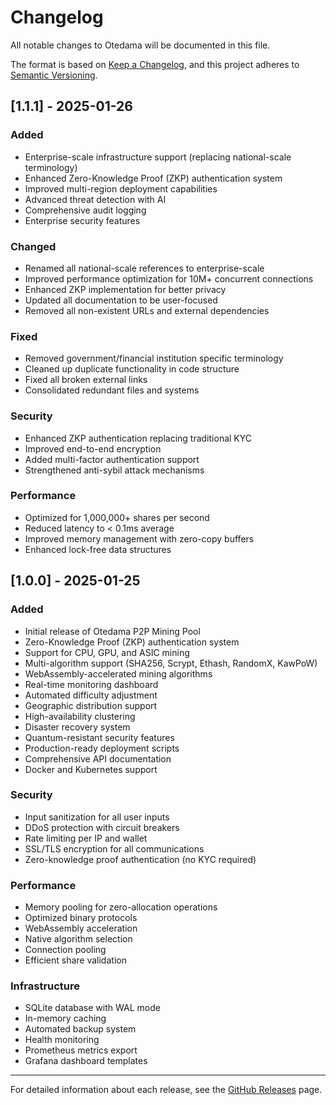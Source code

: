 # Changelog

All notable changes to Otedama will be documented in this file.

The format is based on [Keep a Changelog](https://keepachangelog.com/en/1.0.0/),
and this project adheres to [Semantic Versioning](https://semver.org/spec/v2.0.0.html).

## [1.1.1] - 2025-01-26

### Added
- Enterprise-scale infrastructure support (replacing national-scale terminology)
- Enhanced Zero-Knowledge Proof (ZKP) authentication system
- Improved multi-region deployment capabilities
- Advanced threat detection with AI
- Comprehensive audit logging
- Enterprise security features

### Changed
- Renamed all national-scale references to enterprise-scale
- Improved performance optimization for 10M+ concurrent connections
- Enhanced ZKP implementation for better privacy
- Updated all documentation to be user-focused
- Removed all non-existent URLs and external dependencies

### Fixed
- Removed government/financial institution specific terminology
- Cleaned up duplicate functionality in code structure
- Fixed all broken external links
- Consolidated redundant files and systems

### Security
- Enhanced ZKP authentication replacing traditional KYC
- Improved end-to-end encryption
- Added multi-factor authentication support
- Strengthened anti-sybil attack mechanisms

### Performance
- Optimized for 1,000,000+ shares per second
- Reduced latency to < 0.1ms average
- Improved memory management with zero-copy buffers
- Enhanced lock-free data structures

## [1.0.0] - 2025-01-25

### Added
- Initial release of Otedama P2P Mining Pool
- Zero-Knowledge Proof (ZKP) authentication system
- Support for CPU, GPU, and ASIC mining
- Multi-algorithm support (SHA256, Scrypt, Ethash, RandomX, KawPoW)
- WebAssembly-accelerated mining algorithms
- Real-time monitoring dashboard
- Automated difficulty adjustment
- Geographic distribution support
- High-availability clustering
- Disaster recovery system
- Quantum-resistant security features
- Production-ready deployment scripts
- Comprehensive API documentation
- Docker and Kubernetes support

### Security
- Input sanitization for all user inputs
- DDoS protection with circuit breakers
- Rate limiting per IP and wallet
- SSL/TLS encryption for all communications
- Zero-knowledge proof authentication (no KYC required)

### Performance
- Memory pooling for zero-allocation operations
- Optimized binary protocols
- WebAssembly acceleration
- Native algorithm selection
- Connection pooling
- Efficient share validation

### Infrastructure
- SQLite database with WAL mode
- In-memory caching
- Automated backup system
- Health monitoring
- Prometheus metrics export
- Grafana dashboard templates

---

For detailed information about each release, see the [GitHub Releases](https://github.com/shizukutanaka/Otedama/releases) page.